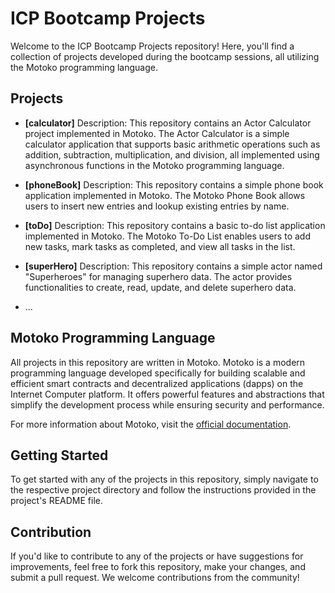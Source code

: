 # ICP Bootcamp Projects

Welcome to the ICP Bootcamp Projects repository! Here, you'll find a collection of projects developed during the bootcamp sessions, all utilizing the Motoko programming language.

## Projects

- **[calculator]**
  Description: This repository contains an Actor Calculator project implemented in Motoko. The Actor Calculator is a simple calculator application that supports basic arithmetic operations such as addition, subtraction, multiplication, and division, all implemented using asynchronous functions in the Motoko programming language.

- **[phoneBook]**
  Description: This repository contains a simple phone book application implemented in Motoko. The Motoko Phone Book allows users to insert new entries and lookup existing entries by name.


- **[toDo]**
  Description: This repository contains a basic to-do list application implemented in Motoko. The Motoko To-Do List enables users to add new tasks, mark tasks as completed, and view all tasks in the list.

- **[superHero]**
  Description: This repository contains a simple actor named "Superheroes" for managing superhero data. The actor provides functionalities to create, read, update, and delete superhero data.
  
- ...

## Motoko Programming Language

All projects in this repository are written in Motoko. Motoko is a modern programming language developed specifically for building scalable and efficient smart contracts and decentralized applications (dapps) on the Internet Computer platform. It offers powerful features and abstractions that simplify the development process while ensuring security and performance.

For more information about Motoko, visit the [official documentation](https://sdk.dfinity.org/docs/language-guide/motoko.html).

## Getting Started

To get started with any of the projects in this repository, simply navigate to the respective project directory and follow the instructions provided in the project's README file.

## Contribution

If you'd like to contribute to any of the projects or have suggestions for improvements, feel free to fork this repository, make your changes, and submit a pull request. We welcome contributions from the community!

